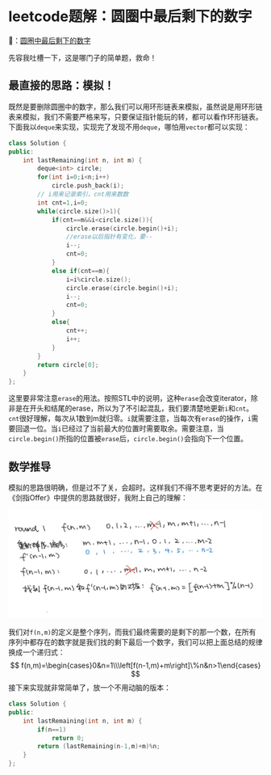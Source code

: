 # leetcode题解：圆圈中最后剩下的数字

🔗：[圆圈中最后剩下的数字](https://leetcode.cn/problems/yuan-quan-zhong-zui-hou-sheng-xia-de-shu-zi-lcof)

先容我吐槽一下，这是哪门子的简单题，救命！

## 最直接的思路：模拟！

既然是要删除圆圈中的数字，那么我们可以用环形链表来模拟，虽然说是用环形链表来模拟，我们不需要严格来写，只要保证指针能玩的转，都可以看作环形链表。下面我以`deque`来实现，实现完了发现不用`deque`，哪怕用`vector`都可以实现：

```c++
class Solution {
public:
    int lastRemaining(int n, int m) {
        deque<int> circle;
        for(int i=0;i<n;i++)
            circle.push_back(i);
        // i用来记录索引，cnt用来数数
        int cnt=1,i=0;
        while(circle.size()>1){
            if(cnt==m&&i<circle.size()){
                circle.erase(circle.begin()+i);
                //erase以后指针有变化，要--
                i--;
                cnt=0;
            }
            else if(cnt==m){
                i=i%circle.size();
                circle.erase(circle.begin()+i);
                i--;
                cnt=0;
            }
            else{
                cnt++;
                i++;
            }
        }
        return circle[0];
    }
};
```

 这里要非常注意`erase`的用法。按照STL中的说明，这种`erase`会改变iterator，除非是在开头和结尾的erase，所以为了不引起混乱，我们要清楚地更新`i`和`cnt`。`cnt`很好理解，每次从1数到m就归零。`i`就需要注意，当每次有`erase`的操作，`i`需要回退一位。当`i`已经过了当前最大的位置时需要取余。需要注意，当`circle.begin()`所指的位置被`erase`后，`circle.begin()`会指向下一个位置。

## 数学推导

模拟的思路很明确，但是过不了关，会超时。这样我们不得不思考更好的方法。在《剑指Offer》中提供的思路就很好，我附上自己的理解：

![IMG_6979](/images/posts/IMG_6979.png)

我们对`f(n,m)`的定义是整个序列，而我们最终需要的是剩下的那一个数，在所有序列中都存在的数字就是我们找的剩下最后一个数字，我们可以把上面总结的规律换成一个递归式：
$$
f(n,m)=\begin{cases}0&n=1\\\left[f(n-1,m)+m\right]\%n&n>1\end{cases}
$$
接下来实现就非常简单了，放一个不用动脑的版本：

```c++
class Solution {
public:
    int lastRemaining(int n, int m) {
        if(n==1)
            return 0;
        return (lastRemaining(n-1,m)+m)%n;
    }
};
```

